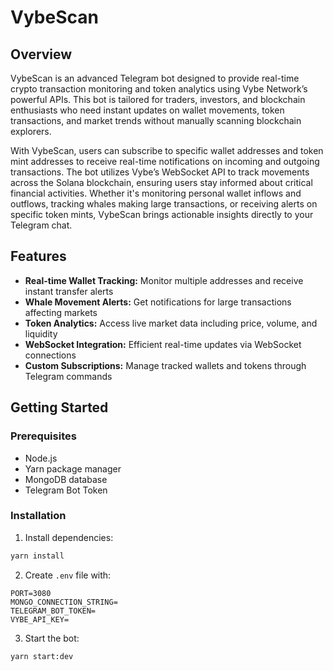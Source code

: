 # VybeScan

## Overview

VybeScan is an advanced Telegram bot designed to provide real-time crypto transaction monitoring and token analytics using Vybe Network’s powerful APIs. This bot is tailored for traders, investors, and blockchain enthusiasts who need instant updates on wallet movements, token transactions, and market trends without manually scanning blockchain explorers.

With VybeScan, users can subscribe to specific wallet addresses and token mint addresses to receive real-time notifications on incoming and outgoing transactions. The bot utilizes Vybe’s WebSocket API to track movements across the Solana blockchain, ensuring users stay informed about critical financial activities. Whether it's monitoring personal wallet inflows and outflows, tracking whales making large transactions, or receiving alerts on specific token mints, VybeScan brings actionable insights directly to your Telegram chat.

## Features

- **Real-time Wallet Tracking:** Monitor multiple addresses and receive instant transfer alerts
- **Whale Movement Alerts:** Get notifications for large transactions affecting markets
- **Token Analytics:** Access live market data including price, volume, and liquidity
- **WebSocket Integration:** Efficient real-time updates via WebSocket connections
- **Custom Subscriptions:** Manage tracked wallets and tokens through Telegram commands

## Getting Started

### Prerequisites

- Node.js
- Yarn package manager
- MongoDB database
- Telegram Bot Token

### Installation

1. Install dependencies:

```bash
yarn install
```

2. Create `.env` file with:

```env
PORT=3080
MONGO_CONNECTION_STRING=
TELEGRAM_BOT_TOKEN=
VYBE_API_KEY=
```

3. Start the bot:

```bash
yarn start:dev
```
